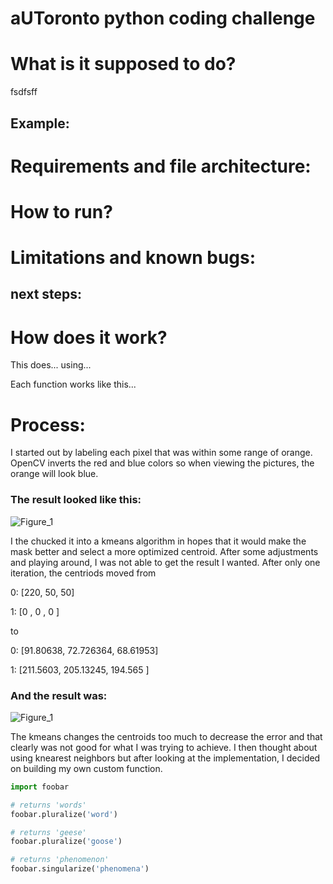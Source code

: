 # aUToronto python coding challenge
# What is it supposed to do?

fsdfsff

## Example:

# Requirements and file architecture:

# How to run? 

# Limitations and known bugs:

## next steps:

# How does it work? 

This does... using...

Each function works like this...

# Process:

I started out by labeling each pixel that was within some range of orange. OpenCV inverts the red and blue colors so when viewing the pictures, the orange will look blue.
### The result looked like this:

![Figure_1](https://user-images.githubusercontent.com/86870298/180009708-674b157b-6bff-46fd-a72f-a4315419422c.png)

I the chucked it into a kmeans algorithm in hopes that it would make the mask better and select a more optimized centroid. After some adjustments and playing around, I was not able to get the result I wanted.
After only one iteration, the centriods moved from  

0: [220, 50, 50]

1: [0  , 0 , 0 ]

to 

0: [91.80638, 72.726364, 68.61953]

1: [211.5603, 205.13245, 194.565 ]


### And the result was:

![Figure_1](https://user-images.githubusercontent.com/86870298/180011145-f3e6743f-1678-4797-b668-d43d794bc5ab.png)


The kmeans changes the centroids too much to decrease the error and that clearly was not good for what I was trying to achieve. I then thought about using knearest neighbors but after looking at the implementation, I decided on building my own custom function.

```python
import foobar

# returns 'words'
foobar.pluralize('word')

# returns 'geese'
foobar.pluralize('goose')

# returns 'phenomenon'
foobar.singularize('phenomena')
```
